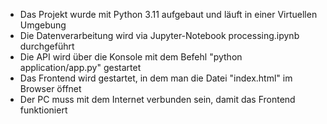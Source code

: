 - Das Projekt wurde mit Python 3.11 aufgebaut und läuft in einer Virtuellen Umgebung
- Die Datenverarbeitung wird via Jupyter-Notebook processing.ipynb durchgeführt
- Die API wird über die Konsole mit dem Befehl "python application/app.py" gestartet
- Das Frontend wird gestartet, in dem man die Datei "index.html" im Browser öffnet
- Der PC muss mit dem Internet verbunden sein, damit das Frontend funktioniert
